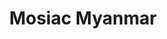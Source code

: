 ---
layout: index
title: "Mosiac Myanmar "
description: "We are Mosiac , Lorem ipsum Dollar Sit Amet sss"
language: "en"
pagination:
enabled: false
testimonials:
    -   name: "Margaret Lawson"
        position: "Creative Director"
        image: "assets/img/gallery/testimonial.png"
        testimonial: "The successful adoption of a federal system hinges upon our collective dedication to collaborative nation-building. This commitment is undeniably paramount. Minorities hold significant importance as well; they are integral citizens contributing to our nation. Their worth must be recognized and upheld. The march towards a federal framework becomes feasible when each individual's rights are safeguarded. Unity serves as a potent force, and its widespread acceptance promises the transformation of our country into a progressive and thriving federal entity."

    -   name: "John Smith"
        position: "Marketing Manager"
        image: "" # Leave empty to use placeholder
        testimonial: "Federalism occupies a key role in the ongoing peace process. It is imperative that our citizens are well-informed about federalism before our country transitions into a federal structure. With the valuable insights we've gained through Mosaic Myanmar, we are actively seeking avenues to put this acquired knowledge into practical use."

    -   name: "Sarah Johnson"
        position: "Fitness Coach"
        image: "assets/img/gallery/testimonial.png"
        testimonial: "I am of the opinion that additional training sessions and workshops of this nature are crucial. Our current understanding of federalism is notably limited. Personally, as someone rooted in the education sector, I attended this training with the purpose of subsequently transmitting these concepts and ideas to the younger generation. Now, allow me to reflect on our discussions today. We were provided with a valuable opportunity to delve into various aspects, including the diverse forms of federalism, the practical implementations across global federal nations, the vulnerabilities inherent in federal systems, and the factors contributing to their emergence."
---